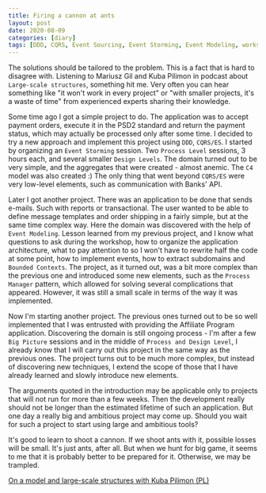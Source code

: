 ```yaml
---
title: Firing a cannon at ants
layout: post
date: 2020-08-09
categories: [diary]
tags: [DDD, CQRS, Event Sourcing, Event Storming, Event Modeling, workshop]
---
```


The solutions should be tailored to the problem. This is a fact that is hard to disagree with. Listening to Mariusz Gil and Kuba Pilimon in podcast about `Large-scale structures`, something hit me. Very often you can hear something like "it won't work in every project" or "with smaller projects, it's a waste of time" from experienced experts sharing their knowledge.

Some time ago I got a simple project to do. The application was to accept payment orders, execute it in the PSD2 standard and return the payment status, which may actually be processed only after some time. I decided to try a new approach and implement this project using `DDD`, `CQRS/ES`. I started by organizing an `Event Storming` session. Two `Process Level` sessions, 3 hours each, and several smaller `Design Levels`. The domain turned out to be very simple, and the aggregates that were created - almost anemic. The `C4` model was also created :) The only thing that went beyond `CQRS/ES` were very low-level elements, such as communication with Banks' API.

Later I got another project. There was an application to be done that sends e-mails. Such with reports or transactional. The user wanted to be able to define message templates and order shipping in a fairly simple, but at the same time complex way. Here the domain was discovered with the help of `Event Modeling`. Lesson learned from my previous project, and I know what questions to ask during the workshop, how to organize the application architecture, what to pay attention to so I won't have to rewrite half the code at some point, how to implement events, how to extract subdomains and `Bounded Contexts`. The project, as it turned out, was a bit more complex than the previous one and introduced some new elements, such as the `Process Manager` pattern, which allowed for solving several complications that appeared. However, it was still a small scale in terms of the way it was implemented.

Now I'm starting another project. The previous ones turned out to be so well implemented that I was entrusted with providing the Affiliate Program application. Discovering the domain is still ongoing process - I'm after a few `Big Picture` sessions and in the middle of `Process and Design Level`, I already know that I will carry out this project in the same way as the previous ones. The project turns out to be much more complex, but instead of discovering new techniques, I extend the scope of those that I have already learned and slowly introduce new elements.

The arguments quoted in the introduction may be applicable only to projects that will not run for more than a few weeks. Then the development really should not be longer than the estimated lifetime of such an application. But one day a really big and ambitious project may come up. Should you wait for such a project to start using large and ambitious tools?

It's good to learn to shoot a cannon. If we shoot ants with it, possible losses will be small. It's just ants, after all. But when we hunt for big game, it seems to me that it is probably better to be prepared for it. Otherwise, we may be trampled.

[On a model and large-scale structures with Kuba Pilimon (PL)](https://bettersoftwaredesign.pl/episodes/9)